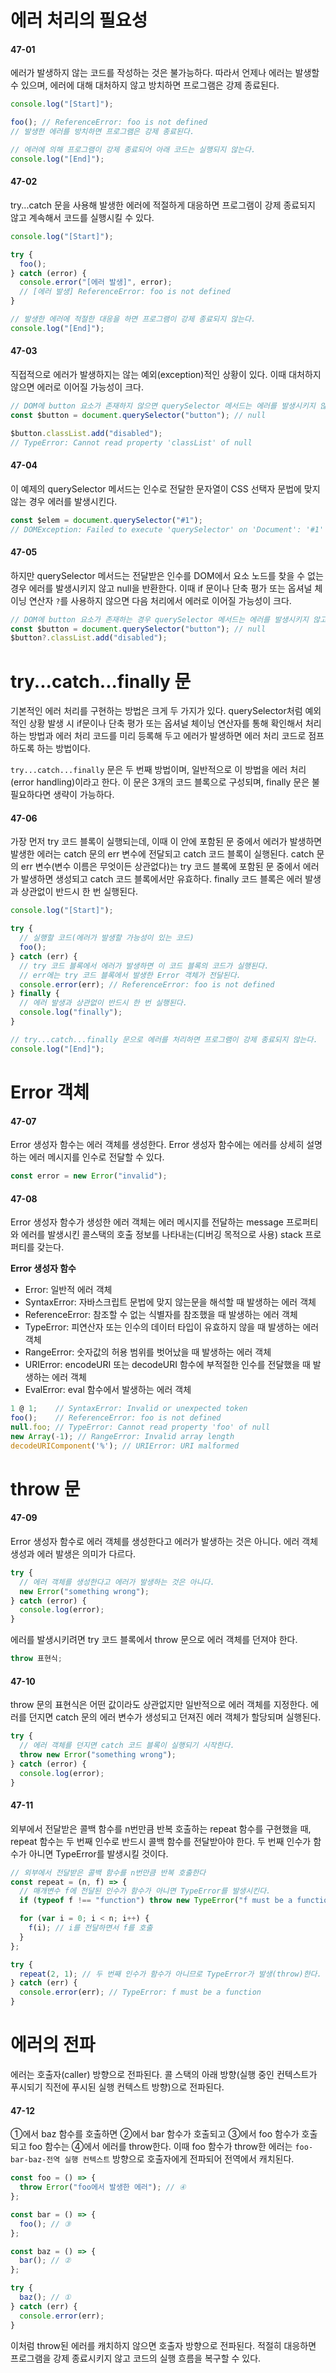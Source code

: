# 에러 처리의 필요성

#### 47-01

에러가 발생하지 않는 코드를 작성하는 것은 불가능하다. 따라서 언제나 에러는 발생할 수 있으며, 에러에 대해 대처하지 않고 방치하면 프로그램은 강제 종료된다.

```javascript
console.log("[Start]");

foo(); // ReferenceError: foo is not defined
// 발생한 에러를 방치하면 프로그램은 강제 종료된다.

// 에러에 의해 프로그램이 강제 종료되어 아래 코드는 실행되지 않는다.
console.log("[End]");
```

#### 47-02

try...catch 문을 사용해 발생한 에러에 적절하게 대응하면 프로그램이 강제 종료되지 않고 계속해서 코드를 실행시킬 수 있다.

```javascript
console.log("[Start]");

try {
  foo();
} catch (error) {
  console.error("[에러 발생]", error);
  // [에러 발생] ReferenceError: foo is not defined
}

// 발생한 에러에 적절한 대응을 하면 프로그램이 강제 종료되지 않는다.
console.log("[End]");
```

#### 47-03

직접적으로 에러가 발생하지는 않는 예외(exception)적인 상황이 있다. 이때 대처하지 않으면 에러로 이어질 가능성이 크다.

```javascript
// DOM에 button 요소가 존재하지 않으면 querySelector 메서드는 에러를 발생시키지 않고 null을 반환한다.
const $button = document.querySelector("button"); // null

$button.classList.add("disabled");
// TypeError: Cannot read property 'classList' of null
```

#### 47-04

이 예제의 querySelector 메서드는 인수로 전달한 문자열이 CSS 선택자 문법에 맞지 않는 경우 에러를 발생시킨다.

```javascript
const $elem = document.querySelector("#1");
// DOMException: Failed to execute 'querySelector' on 'Document': '#1' is not a valid selector.
```

#### 47-05

하지만 querySelector 메서드는 전달받은 인수를 DOM에서 요소 노드를 찾을 수 없는 경우 에러를 발생시키지 않고 null을 반환한다. 이때 if 문이나 단축 평가 또는 옵셔널 체이닝 연산자 `?`를 사용하지 않으면 다음 처리에서 에러로 이어질 가능성이 크다.

```javascript
// DOM에 button 요소가 존재하는 경우 querySelector 메서드는 에러를 발생시키지 않고 null을 반환한다.
const $button = document.querySelector("button"); // null
$button?.classList.add("disabled");
```

# try...catch...finally 문

기본적인 에러 처리를 구현하는 방법은 크게 두 가지가 있다. querySelector처럼 예외적인 상황 발생 시 if문이나 단축 평가 또는 옵셔널 체이닝 연산자를 통해 확인해서 처리하는 방법과 에러 처리 코드를 미리 등록해 두고 에러가 발생하면 에러 처리 코드로 점프하도록 하는 방법이다.

`try...catch...finally` 문은 두 번째 방법이며, 일반적으로 이 방법을 에러 처리(error handling)이라고 한다. 이 문은 3개의 코드 블록으로 구성되며, finally 문은 불필요하다면 생략이 가능하다.

#### 47-06

가장 먼저 try 코드 블록이 실행되는데, 이때 이 안에 포함된 문 중에서 에러가 발생하면 발생한 에러는 catch 문의 err 변수에 전달되고 catch 코드 블록이 실행된다. catch 문의 err 변수(변수 이름은 무엇이든 상관없다)는 try 코드 블록에 포함된 문 중에서 에러가 발생하면 생성되고 catch 코드 블록에서만 유효하다. finally 코드 블록은 에러 발생과 상관없이 반드시 한 번 실행된다.

```javascript
console.log("[Start]");

try {
  // 실행할 코드(에러가 발생할 가능성이 있는 코드)
  foo();
} catch (err) {
  // try 코드 블록에서 에러가 발생하면 이 코드 블록의 코드가 실행된다.
  // err에는 try 코드 블록에서 발생한 Error 객체가 전달된다.
  console.error(err); // ReferenceError: foo is not defined
} finally {
  // 에러 발생과 상관없이 반드시 한 번 실행된다.
  console.log("finally");
}

// try...catch...finally 문으로 에러를 처리하면 프로그램이 강제 종료되지 않는다.
console.log("[End]");
```

# Error 객체

#### 47-07

Error 생성자 함수는 에러 객체를 생성한다. Error 생성자 함수에는 에러를 상세히 설명하는 에러 메시지를 인수로 전달할 수 있다.

```javascript
const error = new Error("invalid");
```

#### 47-08

Error 생성자 함수가 생성한 에러 객체는 에러 메시지를 전달하는 message 프로퍼티와 에러를 발생시킨 콜스택의 호출 정보를 나타내는(디버깅 목적으로 사용) stack 프로퍼티를 갖는다.

**Error 생성자 함수**

- Error: 일반적 에러 객체
- SyntaxError: 자바스크립트 문법에 맞지 않는문을 해석할 때 발생하는 에러 객체
- ReferenceError: 참조할 수 없는 식별자를 참조했을 때 발생하는 에러 객체
- TypeError: 피연산자 또는 인수의 데이터 타입이 유효하지 않을 때 발생하는 에러 객체
- RangeError: 숫자값의 허용 범위를 벗어났을 때 발생하는 에러 객체
- URIError: encodeURI 또는 decodeURI 함수에 부적절한 인수를 전달했을 때 발생하는 에러 객체
- EvalError: eval 함수에서 발생하는 에러 객체

```javascript
1 @ 1;    // SyntaxError: Invalid or unexpected token
foo();    // ReferenceError: foo is not defined
null.foo; // TypeError: Cannot read property 'foo' of null
new Array(-1); // RangeError: Invalid array length
decodeURIComponent('%'); // URIError: URI malformed
```

# throw 문

#### 47-09

Error 생성자 함수로 에러 객체를 생성한다고 에러가 발생하는 것은 아니다. 에러 객체 생성과 에러 발생은 의미가 다르다.

```javascript
try {
  // 에러 객체를 생성한다고 에러가 발생하는 것은 아니다.
  new Error("something wrong");
} catch (error) {
  console.log(error);
}
```

에러를 발생시키려면 try 코드 블록에서 throw 문으로 에러 객체를 던져야 한다.

```js
throw 표현식;
```

#### 47-10

throw 문의 표현식은 어떤 값이라도 상관없지만 일반적으로 에러 객체를 지정한다. 에러를 던지면 catch 문의 에러 변수가 생성되고 던져진 에러 객체가 할당되며 실행된다.

```javascript
try {
  // 에러 객체를 던지면 catch 코드 블록이 실행되기 시작한다.
  throw new Error("something wrong");
} catch (error) {
  console.log(error);
}
```

#### 47-11

외부에서 전달받은 콜백 함수를 n번만큼 반복 호출하는 repeat 함수를 구현했을 때, repeat 함수는 두 번째 인수로 반드시 콜백 함수를 전달받아야 한다. 두 번째 인수가 함수가 아니면 TypeError를 발생시킬 것이다.

```javascript
// 외부에서 전달받은 콜백 함수를 n번만큼 반복 호출한다
const repeat = (n, f) => {
  // 매개변수 f에 전달된 인수가 함수가 아니면 TypeError를 발생시킨다.
  if (typeof f !== "function") throw new TypeError("f must be a function");

  for (var i = 0; i < n; i++) {
    f(i); // i를 전달하면서 f를 호출
  }
};

try {
  repeat(2, 1); // 두 번째 인수가 함수가 아니므로 TypeError가 발생(throw)한다.
} catch (err) {
  console.error(err); // TypeError: f must be a function
}
```

# 에러의 전파

에러는 호출자(caller) 방향으로 전파된다. 콜 스택의 아래 방향(실행 중인 컨텍스트가 푸시되기 직전에 푸시된 실행 컨텍스트 방향)으로 전파된다.

#### 47-12

①에서 baz 함수를 호출하면 ②에서 bar 함수가 호출되고 ③에서 foo 함수가 호출되고 foo 함수는 ④에서 에러를 throw한다. 이때 foo 함수가 throw한 에러는 `foo-bar-baz-전역 실행 컨텍스트` 방향으로 호출자에게 전파되어 전역에서 캐치된다.

```javascript
const foo = () => {
  throw Error("foo에서 발생한 에러"); // ④
};

const bar = () => {
  foo(); // ③
};

const baz = () => {
  bar(); // ②
};

try {
  baz(); // ①
} catch (err) {
  console.error(err);
}
```

이처럼 throw된 에러를 캐치하지 않으면 호출자 방향으로 전파된다. 적절히 대응하면 프로그램을 강제 종료시키지 않고 코드의 실행 흐름을 복구할 수 있다.

